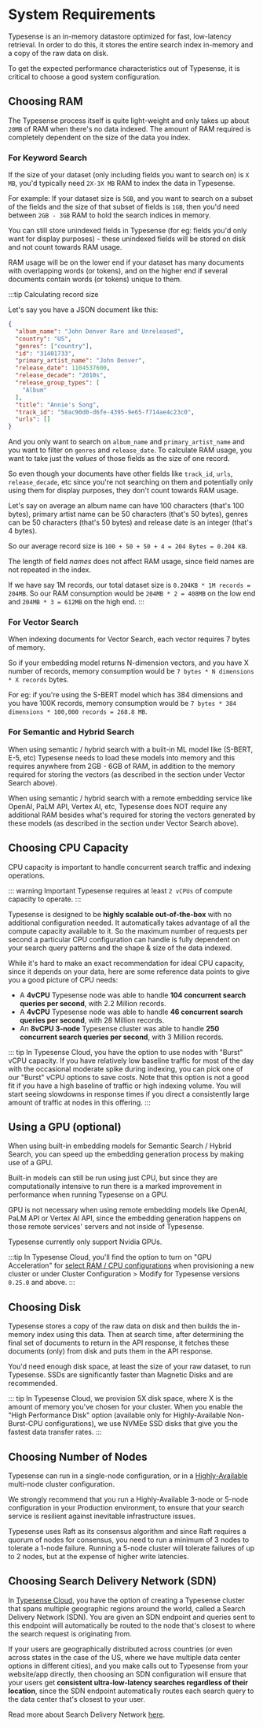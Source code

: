 # System Requirements

Typesense is an in-memory datastore optimized for fast, low-latency retrieval.
In order to do this, it stores the entire search index in-memory and a copy of the raw data on disk.

To get the expected performance characteristics out of Typesense, it is critical to choose a good system configuration.

## Choosing RAM

The Typesense process itself is quite light-weight and only takes up about `20MB` of RAM when there's no data indexed. 
The amount of RAM required is completely dependent on the size of the data you index.

### For Keyword Search

If the size of your dataset (only including fields you want to search on) is `X MB`, you'd typically need `2X-3X MB` RAM to index the data in Typesense.

For example: If your dataset size is `5GB`, and you want to search on a subset of the fields and the size of that subset of fields is `1GB`, then you'd need between `2GB - 3GB` RAM to hold the search indices in memory.

You can still store unindexed fields in Typesense (for eg: fields you'd only want for display purposes) - these unindexed fields will be stored on disk and not count towards RAM usage. 

RAM usage will be on the lower end if your dataset has many documents with overlapping words (or tokens), and on the higher end if several documents contain words (or tokens) unique to them.

:::tip Calculating record size

Let's say you have a JSON document like this:

```json
{
  "album_name": "John Denver Rare and Unreleased",
  "country": "US",
  "genres": ["country"],
  "id": "31401733",
  "primary_artist_name": "John Denver",
  "release_date": 1104537600,
  "release_decade": "2010s",
  "release_group_types": [
    "Album"
  ],
  "title": "Annie's Song",
  "track_id": "58ac90d0-d6fe-4395-9e65-f714ae4c23c0",
  "urls": []
}
```
And you only want to search on `album_name` and `primary_artist_name` and you want to filter on `genres` and `release_date`.
To calculate RAM usage, you want to take just the _values_ of those fields as the size of one record.

So even though your documents have other fields like `track_id`, `urls`, `release_decade`, etc since you're not searching on them and potentially only using them for display purposes, they don't count towards RAM usage.

Let's say on average an album name can have 100 characters (that's 100 bytes), primary artist name can be 50 characters (that's 50 bytes), genres can be 50 characters (that's 50 bytes) and release date is an integer (that's 4 bytes).

So our average record size is `100 + 50 + 50 + 4 = 204 Bytes = 0.204 KB`.

The length of field _names_ does not affect RAM usage, since field names are not repeated in the index.

If we have say 1M records, our total dataset size is `0.204KB * 1M records = 204MB`.
So our RAM consumption would be `204MB * 2 = 408MB` on the low end and `204MB * 3 = 612MB` on the high end.
:::

### For Vector Search

When indexing documents for <RouterLink :to="`/${$site.themeConfig.typesenseLatestVersion}/api/vector-search.html`">Vector Search</RouterLink>, each vector requires 7 bytes of memory. 

So if your embedding model returns N-dimension vectors, and you have X number of records, memory consumption would be `7 bytes * N dimensions * X records` bytes. 

For eg: if you're using the S-BERT model which has 384 dimensions and you have 100K records, memory consumption would be `7 bytes * 384 dimensions * 100,000 records = 268.8 MB`.

### For Semantic and Hybrid Search

When using semantic / hybrid search with a built-in ML model like (S-BERT, E-5, etc) Typesense needs to load these models into memory and this requires anywhere from 2GB - 6GB of RAM, in addition to the memory required for storing the vectors (as described in the section under Vector Search above).

When using semantic / hybrid search with a remote embedding service like OpenAI, PaLM API, Vertex AI, etc, Typesense does NOT require any additional RAM besides what's required for storing the vectors generated by these models (as described in the section under Vector Search above).

## Choosing CPU Capacity

CPU capacity is important to handle concurrent search traffic and indexing operations.

::: warning Important
Typesense requires at least `2 vCPUs` of compute capacity to operate.
:::

Typesense is designed to be **highly scalable out-of-the-box** with no additional configuration needed. 
It automatically takes advantage of all the compute capacity available to it. 
So the maximum number of requests per second a particular CPU configuration can handle is fully dependent on your search query patterns and the shape & size of the data indexed. 

While it's hard to make an exact recommendation for ideal CPU capacity, since it depends on your data, here are some reference data points to give you a good picture of CPU needs:

- A **4vCPU** Typesense node was able to handle **104 concurrent search queries per second**, with 2.2 Million records.
- A **4vCPU** Typesense node was able to handle **46 concurrent search queries per second**, with 28 Million records.
- An **8vCPU 3-node** Typesense cluster was able to handle **250 concurrent search queries per second**, with 3 Million records.

::: tip
In Typesense Cloud, you have the option to use nodes with "Burst" vCPU capacity. 
If you have relatively low baseline traffic for most of the day with the occasional moderate spike during indexing, you can pick one of our "Burst" vCPU options to save costs. 
Note that this option is not a good fit if you have a high baseline of traffic or high indexing volume. 
You will start seeing slowdowns in response times if you direct a consistently large amount of traffic at nodes in this offering.
:::

## Using a GPU (optional)

When using <RouterLink :to="`/${$site.themeConfig.typesenseLatestVersion}/api/vector-search.html#using-built-in-models`">built-in embedding models</RouterLink> for Semantic Search / Hybrid Search,
you can speed up the embedding generation process by making use of a GPU.

Built-in models can still be run using just CPU, but since they are computationally intensive to run there is a marked improvement in performance when running Typesense on a GPU.

GPU is not necessary when using remote embedding models like OpenAI, PaLM API or Vertex AI API, since the embedding generation happens on those remote services' servers and not inside of Typesense.

Typesense currently only support Nvidia GPUs.

:::tip
In Typesense Cloud, you'll find the option to turn on "GPU Acceleration" for [select RAM / CPU configurations](https://typesense.helpscoutdocs.com/article/174-gpu-acceleration) 
when provisioning a new cluster or under Cluster Configuration > Modify for Typesense versions `0.25.0` and above.
:::

## Choosing Disk

Typesense stores a copy of the raw data on disk and then builds the in-memory index using this data. 
Then at search time, after determining the final set of documents to return in the API response, it fetches these documents (only) from disk and puts them in the API response.

You'd need enough disk space, at least the size of your raw dataset, to run Typesense. SSDs are significantly faster than Magnetic Disks and are recommended.

::: tip
In Typesense Cloud, we provision 5X disk space, where X is the amount of memory you've chosen for your cluster. 
When you enable the "High Performance Disk" option (available only for Highly-Available Non-Burst-CPU configurations), 
we use NVMEe SSD disks that give you the fastest data transfer rates.
:::

## Choosing Number of Nodes

Typesense can run in a single-node configuration, or in a [Highly-Available](./high-availability.md) multi-node cluster configuration.

We strongly recommend that you run a Highly-Available 3-node or 5-node configuration in your Production environment, to ensure that your search service is resilient against inevitable infrastructure issues.

Typesense uses Raft as its consensus algorithm and since Raft requires a quorum of nodes for consensus, you need to run a minimum of 3 nodes to tolerate a 1-node failure. Running a 5-node cluster will tolerate failures of up to 2 nodes, but at the expense of higher write latencies.

## Choosing Search Delivery Network (SDN)

In [Typesense Cloud](https://cloud.typesense.org), you have the option of creating a Typesense cluster that spans multiple geographic regions around the world, called a Search Delivery Network (SDN).
You are given an SDN endpoint and queries sent to this endpoint will automatically be routed to the node that's closest to where the search request is originating from.

If your users are geographically distributed across countries (or even across states in the case of the US, where we have multiple data center options in different cities),
and you make calls out to Typesense from your website/app directly, then choosing an SDN configuration will ensure that your users get **consistent ultra-low-latency searches regardless of their location**,
since the SDN endpoint automatically routes each search query to the data center that's closest to your user.

Read more about Search Delivery Network [here](typesense-cloud/search-delivery-network.md).
